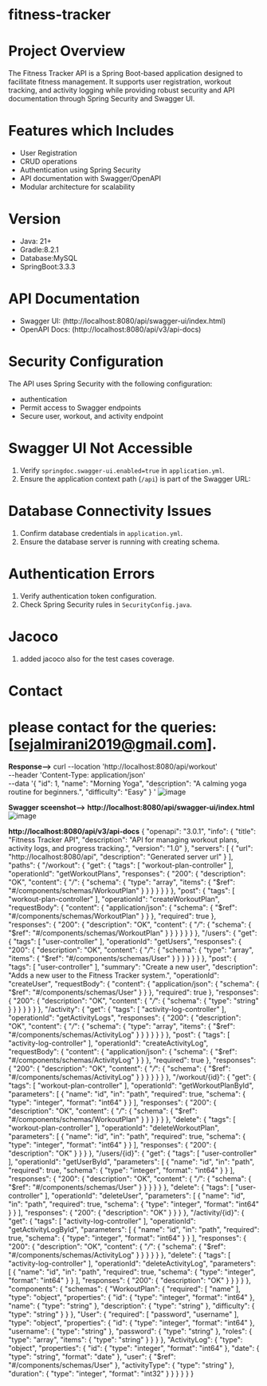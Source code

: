 # fitness-tracker


# Project Overview
The Fitness Tracker API is a Spring Boot-based application designed to facilitate fitness management. 
It supports user registration, workout tracking, and activity logging while providing robust security and 
API documentation through Spring Security and Swagger UI.



# Features which Includes
- User Registration 
- CRUD operations
- Authentication using Spring Security
- API documentation with Swagger/OpenAPI
- Modular architecture for scalability



# Version

- Java: 21+
- Gradle:8.2.1
- Database:MySQL
- SpringBoot:3.3.3


# API Documentation
- Swagger UI: (http://localhost:8080/api/swagger-ui/index.html)
- OpenAPI Docs: (http://localhost:8080/api/v3/api-docs)



# Security Configuration
The API uses Spring Security with the following configuration:

- authentication 
- Permit access to Swagger endpoints 
- Secure user, workout, and activity endpoint


# Swagger UI Not Accessible
1. Verify `springdoc.swagger-ui.enabled=true` in `application.yml`.
2. Ensure the application context path (`/api`) is part of the Swagger URL:
    

# Database Connectivity Issues
1. Confirm database credentials in `application.yml`.
2. Ensure the database server is running with creating schema.

# Authentication Errors
1. Verify authentication token configuration.
2. Check Spring Security rules in `SecurityConfig.java`.

# Jacoco 
1. added jacoco also for the test cases coverage.
 

# Contact
# please contact for the queries: **[sejalmirani2019@gmail.com].**


****Response-->****
curl --location 'http://localhost:8080/api/workout' \
--header 'Content-Type: application/json' \
--data '{
  "id": 1,
  "name": "Morning Yoga",
  "description": "A calming yoga routine for beginners.",
  "difficulty": "Easy"
}
'
![image](https://github.com/user-attachments/assets/ad866956-d3c0-4b62-93f5-b9611d0e553b)




**Swagger sceenshot-->**
**http://localhost:8080/api/swagger-ui/index.html**
![image](https://github.com/user-attachments/assets/c8eae333-30bf-424c-ab0d-163288c9ff65)


**http://localhost:8080/api/v3/api-docs**
{
  "openapi": "3.0.1",
  "info": {
    "title": "Fitness Tracker API",
    "description": "API for managing workout plans, activity logs, and progress tracking.",
    "version": "1.0"
  },
  "servers": [
    {
      "url": "http://localhost:8080/api",
      "description": "Generated server url"
    }
  ],
  "paths": {
    "/workout": {
      "get": {
        "tags": [
          "workout-plan-controller"
        ],
        "operationId": "getWorkoutPlans",
        "responses": {
          "200": {
            "description": "OK",
            "content": {
              "*/*": {
                "schema": {
                  "type": "array",
                  "items": {
                    "$ref": "#/components/schemas/WorkoutPlan"
                  }
                }
              }
            }
          }
        }
      },
      "post": {
        "tags": [
          "workout-plan-controller"
        ],
        "operationId": "createWorkoutPlan",
        "requestBody": {
          "content": {
            "application/json": {
              "schema": {
                "$ref": "#/components/schemas/WorkoutPlan"
              }
            }
          },
          "required": true
        },
        "responses": {
          "200": {
            "description": "OK",
            "content": {
              "*/*": {
                "schema": {
                  "$ref": "#/components/schemas/WorkoutPlan"
                }
              }
            }
          }
        }
      }
    },
    "/users": {
      "get": {
        "tags": [
          "user-controller"
        ],
        "operationId": "getUsers",
        "responses": {
          "200": {
            "description": "OK",
            "content": {
              "*/*": {
                "schema": {
                  "type": "array",
                  "items": {
                    "$ref": "#/components/schemas/User"
                  }
                }
              }
            }
          }
        }
      },
      "post": {
        "tags": [
          "user-controller"
        ],
        "summary": "Create a new user",
        "description": "Adds a new user to the Fitness Tracker system.",
        "operationId": "createUser",
        "requestBody": {
          "content": {
            "application/json": {
              "schema": {
                "$ref": "#/components/schemas/User"
              }
            }
          },
          "required": true
        },
        "responses": {
          "200": {
            "description": "OK",
            "content": {
              "*/*": {
                "schema": {
                  "type": "string"
                }
              }
            }
          }
        }
      }
    },
    "/activity": {
      "get": {
        "tags": [
          "activity-log-controller"
        ],
        "operationId": "getActivityLogs",
        "responses": {
          "200": {
            "description": "OK",
            "content": {
              "*/*": {
                "schema": {
                  "type": "array",
                  "items": {
                    "$ref": "#/components/schemas/ActivityLog"
                  }
                }
              }
            }
          }
        }
      },
      "post": {
        "tags": [
          "activity-log-controller"
        ],
        "operationId": "createActivityLog",
        "requestBody": {
          "content": {
            "application/json": {
              "schema": {
                "$ref": "#/components/schemas/ActivityLog"
              }
            }
          },
          "required": true
        },
        "responses": {
          "200": {
            "description": "OK",
            "content": {
              "*/*": {
                "schema": {
                  "$ref": "#/components/schemas/ActivityLog"
                }
              }
            }
          }
        }
      }
    },
    "/workout/{id}": {
      "get": {
        "tags": [
          "workout-plan-controller"
        ],
        "operationId": "getWorkoutPlanById",
        "parameters": [
          {
            "name": "id",
            "in": "path",
            "required": true,
            "schema": {
              "type": "integer",
              "format": "int64"
            }
          }
        ],
        "responses": {
          "200": {
            "description": "OK",
            "content": {
              "*/*": {
                "schema": {
                  "$ref": "#/components/schemas/WorkoutPlan"
                }
              }
            }
          }
        }
      },
      "delete": {
        "tags": [
          "workout-plan-controller"
        ],
        "operationId": "deleteWorkoutPlan",
        "parameters": [
          {
            "name": "id",
            "in": "path",
            "required": true,
            "schema": {
              "type": "integer",
              "format": "int64"
            }
          }
        ],
        "responses": {
          "200": {
            "description": "OK"
          }
        }
      }
    },
    "/users/{id}": {
      "get": {
        "tags": [
          "user-controller"
        ],
        "operationId": "getUserById",
        "parameters": [
          {
            "name": "id",
            "in": "path",
            "required": true,
            "schema": {
              "type": "integer",
              "format": "int64"
            }
          }
        ],
        "responses": {
          "200": {
            "description": "OK",
            "content": {
              "*/*": {
                "schema": {
                  "$ref": "#/components/schemas/User"
                }
              }
            }
          }
        }
      },
      "delete": {
        "tags": [
          "user-controller"
        ],
        "operationId": "deleteUser",
        "parameters": [
          {
            "name": "id",
            "in": "path",
            "required": true,
            "schema": {
              "type": "integer",
              "format": "int64"
            }
          }
        ],
        "responses": {
          "200": {
            "description": "OK"
          }
        }
      }
    },
    "/activity/{id}": {
      "get": {
        "tags": [
          "activity-log-controller"
        ],
        "operationId": "getActivityLogById",
        "parameters": [
          {
            "name": "id",
            "in": "path",
            "required": true,
            "schema": {
              "type": "integer",
              "format": "int64"
            }
          }
        ],
        "responses": {
          "200": {
            "description": "OK",
            "content": {
              "*/*": {
                "schema": {
                  "$ref": "#/components/schemas/ActivityLog"
                }
              }
            }
          }
        }
      },
      "delete": {
        "tags": [
          "activity-log-controller"
        ],
        "operationId": "deleteActivityLog",
        "parameters": [
          {
            "name": "id",
            "in": "path",
            "required": true,
            "schema": {
              "type": "integer",
              "format": "int64"
            }
          }
        ],
        "responses": {
          "200": {
            "description": "OK"
          }
        }
      }
    }
  },
  "components": {
    "schemas": {
      "WorkoutPlan": {
        "required": [
          "name"
        ],
        "type": "object",
        "properties": {
          "id": {
            "type": "integer",
            "format": "int64"
          },
          "name": {
            "type": "string"
          },
          "description": {
            "type": "string"
          },
          "difficulty": {
            "type": "string"
          }
        }
      },
      "User": {
        "required": [
          "password",
          "username"
        ],
        "type": "object",
        "properties": {
          "id": {
            "type": "integer",
            "format": "int64"
          },
          "username": {
            "type": "string"
          },
          "password": {
            "type": "string"
          },
          "roles": {
            "type": "array",
            "items": {
              "type": "string"
            }
          }
        }
      },
      "ActivityLog": {
        "type": "object",
        "properties": {
          "id": {
            "type": "integer",
            "format": "int64"
          },
          "date": {
            "type": "string",
            "format": "date"
          },
          "user": {
            "$ref": "#/components/schemas/User"
          },
          "activityType": {
            "type": "string"
          },
          "duration": {
            "type": "integer",
            "format": "int32"
          }
        }
      }
    }
  }
}

